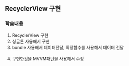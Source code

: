 ## RecyclerView 구현
### 학습내용
1. RecyclerView 구현
2. 싱글톤 사용해서 구현
3. bundle 사용해서 데이터전달, 확장함수를 사용해서 데이터 전달</br></br>
4. 구현한것을 MVVM패턴을 사용해서 수정
   
